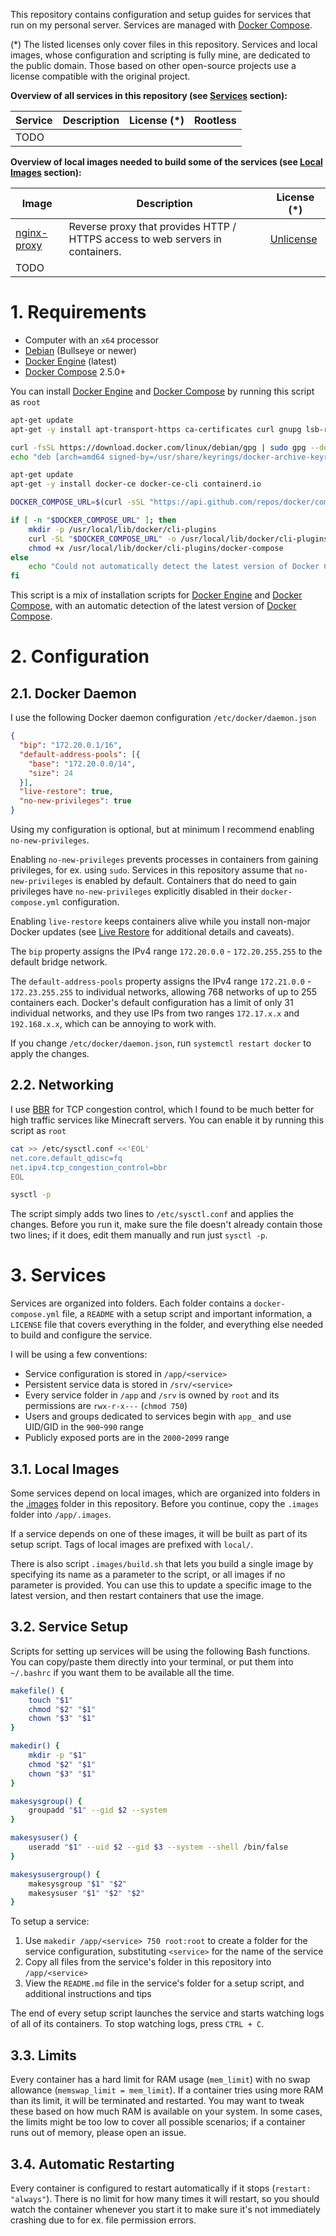 This repository contains configuration and setup guides for services that run on my personal server. Services are managed with [Docker Compose](https://docs.docker.com/compose/).

(*) The listed licenses only cover files in this repository. Services and local images, whose configuration and scripting is fully mine, are dedicated to the public domain. Those based on other open-source projects use a license compatible with the original project.

**Overview of all services in this repository (see [Services](#3-services) section):**

| Service | Description | License (*) | Rootless |
|---------|-------------|-------------|:--------:|
| TODO    |             |             |          |

**Overview of local images needed to build some of the services (see [Local Images](#31-local-images) section):**

| Image                              | Description                                                                   | License (*)                              |
|------------------------------------|-------------------------------------------------------------------------------|------------------------------------------|
| [nginx-proxy](.images/nginx-proxy) | Reverse proxy that provides HTTP / HTTPS access to web servers in containers. | [Unlicense](.images/nginx-proxy/LICENSE) |
| TODO                               |                                                                               |                                          |

# 1. Requirements

- Computer with an `x64` processor
- [Debian](https://www.debian.org/) (Bullseye or newer)
- [Docker Engine](https://docs.docker.com/engine/install/debian/) (latest)
- [Docker Compose](https://docs.docker.com/compose/install/) 2.5.0+

You can install [Docker Engine](https://docs.docker.com/engine/install/debian/) and [Docker Compose](https://docs.docker.com/compose/install/) by running this script as `root`

```bash
apt-get update
apt-get -y install apt-transport-https ca-certificates curl gnupg lsb-release

curl -fsSL https://download.docker.com/linux/debian/gpg | sudo gpg --dearmor -o /usr/share/keyrings/docker-archive-keyring.gpg
echo "deb [arch=amd64 signed-by=/usr/share/keyrings/docker-archive-keyring.gpg] https://download.docker.com/linux/debian $(lsb_release -cs) stable" | sudo tee /etc/apt/sources.list.d/docker.list > /dev/null

apt-get update
apt-get -y install docker-ce docker-ce-cli containerd.io

DOCKER_COMPOSE_URL=$(curl -sSL "https://api.github.com/repos/docker/compose/releases/latest" | grep -Eo "\"https://github.com/docker/compose/releases/download/(.*)/docker-compose-linux-x86_64\"" | sed -e 's|^"||' -e 's|"$||')

if [ -n "$DOCKER_COMPOSE_URL" ]; then
    mkdir -p /usr/local/lib/docker/cli-plugins
    curl -SL "$DOCKER_COMPOSE_URL" -o /usr/local/lib/docker/cli-plugins/docker-compose
    chmod +x /usr/local/lib/docker/cli-plugins/docker-compose
else
    echo "Could not automatically detect the latest version of Docker Compose!"
fi
```

This script is a mix of installation scripts for [Docker Engine](https://docs.docker.com/engine/install/debian/) and [Docker Compose](https://docs.docker.com/compose/install/), with an automatic detection of the latest version of [Docker Compose](https://docs.docker.com/compose/install/).

# 2. Configuration

## 2.1. Docker Daemon

I use the following Docker daemon configuration `/etc/docker/daemon.json`

```json
{
  "bip": "172.20.0.1/16",
  "default-address-pools": [{
    "base": "172.20.0.0/14",
    "size": 24
  }],
  "live-restore": true,
  "no-new-privileges": true
}
```

Using my configuration is optional, but at minimum I recommend enabling `no-new-privileges`.

Enabling `no-new-privileges` prevents processes in containers from gaining privileges, for ex. using `sudo`. Services in this repository assume that `no-new-privileges` is enabled by default. Containers that do need to gain privileges have `no-new-privileges` explicitly disabled in their `docker-compose.yml` configuration.

Enabling `live-restore` keeps containers alive while you install non-major Docker updates (see [Live Restore](https://docs.docker.com/config/containers/live-restore/) for additional details and caveats).

The `bip` property assigns the IPv4 range `172.20.0.0` - `172.20.255.255` to the default bridge network.

The `default-address-pools` property assigns the IPv4 range `172.21.0.0` - `172.23.255.255` to individual networks, allowing 768 networks of up to 255 containers each. Docker's default configuration has a limit of only 31 individual networks, and they use IPs from two ranges `172.17.x.x` and `192.168.x.x`, which can be annoying to work with.

If you change `/etc/docker/daemon.json`, run `systemctl restart docker` to apply the changes.

## 2.2. Networking

I use [BBR](https://github.com/google/bbr) for TCP congestion control, which I found to be much better for high traffic services like Minecraft servers. You can enable it by running this script as `root`

```bash
cat >> /etc/sysctl.conf <<'EOL'
net.core.default_qdisc=fq
net.ipv4.tcp_congestion_control=bbr
EOL

sysctl -p
```

The script simply adds two lines to `/etc/sysctl.conf` and applies the changes. Before you run it, make sure the file doesn't already contain those two lines; if it does, edit them manually and run just `sysctl -p`.

# 3. Services

Services are organized into folders. Each folder contains a `docker-compose.yml` file, a `README` with a setup script and important information, a `LICENSE` file that covers everything in the folder, and everything else needed to build and configure the service.

I will be using a few conventions:

- Service configuration is stored in `/app/<service>`
- Persistent service data is stored in `/srv/<service>`
- Every service folder in `/app` and `/srv` is owned by `root` and its permissions are `rwx-r-x---` (`chmod 750`)
- Users and groups dedicated to services begin with `app_` and use UID/GID in the `900`-`990` range
- Publicly exposed ports are in the `2000`-`2099` range

## 3.1. Local Images

Some services depend on local images, which are organized into folders in the [.images](.images) folder in this repository. Before you continue, copy the `.images` folder into `/app/.images`.

If a service depends on one of these images, it will be built as part of its setup script. Tags of local images are prefixed with `local/`.

There is also script `.images/build.sh` that lets you build a single image by specifying its name as a parameter to the script, or all images if no parameter is provided. You can use this to update a specific image to the latest version, and then restart containers that use the image.

## 3.2. Service Setup

Scripts for setting up services will be using the following Bash functions. You can copy/paste them directly into your terminal, or put them into `~/.bashrc` if you want them to be available all the time.

```bash
makefile() {
    touch "$1"
    chmod "$2" "$1"
    chown "$3" "$1"
}

makedir() {
    mkdir -p "$1"
    chmod "$2" "$1"
    chown "$3" "$1"
}

makesysgroup() {
    groupadd "$1" --gid $2 --system
}

makesysuser() {
    useradd "$1" --uid $2 --gid $3 --system --shell /bin/false
}

makesysusergroup() {
    makesysgroup "$1" "$2"
    makesysuser "$1" "$2" "$2"
}
```

To setup a service:

1. Use `makedir /app/<service> 750 root:root` to create a folder for the service configuration, substituting `<service>` for the name of the service
2. Copy all files from the service's folder in this repository into `/app/<service>`
3. View the `README.md` file in the service's folder for a setup script, and additional instructions and tips

The end of every setup script launches the service and starts watching logs of all of its containers. To stop watching logs, press `CTRL + C`.

## 3.3. Limits

Every container has a hard limit for RAM usage (`mem_limit`) with no swap allowance (`memswap_limit = mem_limit`). If a container tries using more RAM than its limit, it will be terminated and restarted. You may want to tweak these based on how much RAM is available on your system. In some cases, the limits might be too low to cover all possible scenarios; if a container runs out of memory, please open an issue.

## 3.4. Automatic Restarting

Every container is configured to restart automatically if it stops (`restart: "always"`). There is no limit for how many times it will restart, so you should watch the container whenever you start it to make sure it's not immediately crashing due to for ex. file permission errors.
